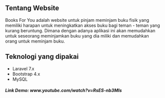 <h2>Tentang Website </h2>
Books For You adalah website untuk pinjam meminjam buku fisik yang memiliki harapan untuk meningkatkan akses buku bagi teman - teman yang kurang beruntung. Dimana dengan adanya aplikasi ini akan memudahkan untuk seseorang meminjamkan buku yang dia miliki dan memudahkan orang untuk meminjam buku. 

<h2>Teknologi yang dipakai</h2>
<ul>
    <li> Laravel 7.x </li>
    <li> Bootstrap 4.x </li>
    <li> MySQL </li>
</ul>

<h5>Link Demo: www.youtube.com/watch?v=RsES-nb3Mls</h5>

